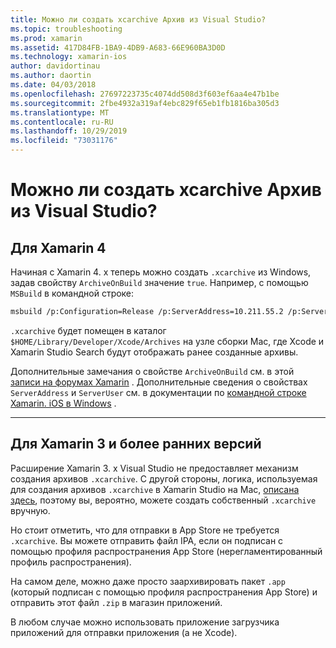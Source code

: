 ```yaml
---
title: Можно ли создать xcarchive Архив из Visual Studio?
ms.topic: troubleshooting
ms.prod: xamarin
ms.assetid: 417D84FB-1BA9-4DB9-A683-66E960BA3D0D
ms.technology: xamarin-ios
author: davidortinau
ms.author: daortin
ms.date: 04/03/2018
ms.openlocfilehash: 27697223735c4074dd508d3f603ef6aa4e47b1be
ms.sourcegitcommit: 2fbe4932a319af4ebc829f65eb1fb1816ba305d3
ms.translationtype: MT
ms.contentlocale: ru-RU
ms.lasthandoff: 10/29/2019
ms.locfileid: "73031176"
---
```

# <a name="is-it-possible-to-create-a-xcarchive-archive-from-visual-studio"></a>Можно ли создать xcarchive Архив из Visual Studio?

## <a name="for-xamarin-4"></a>Для Xamarin 4

Начиная с Xamarin 4. x теперь можно создать `.xcarchive` из Windows, задав свойству `ArchiveOnBuild` значение `true`. Например, с помощью `MSBuild` в командной строке:

```bash
msbuild /p:Configuration=Release /p:ServerAddress=10.211.55.2 /p:ServerUser=xamUser /p:Platform=iPhone /p:ArchiveOnBuild=true /t:"Build" MyProject.csproj
```

`.xcarchive` будет помещен в каталог `$HOME/Library/Developer/Xcode/Archives` на узле сборки Mac, где Xcode и Xamarin Studio Search будут отображать ранее созданные архивы.

Дополнительные замечания о свойстве `ArchiveOnBuild` см. в этой [записи на форумах Xamarin](https://forums.xamarin.com/discussion/comment/156635/#Comment_156635) . Дополнительные сведения о свойствах `ServerAddress` и `ServerUser` см. в документации по [командной строке Xamarin. iOS в Windows](~/ios/get-started/installation/windows/connecting-to-mac/index.md) .

* * *

## <a name="for-xamarin-3-and-earlier"></a>Для Xamarin 3 и более ранних версий

Расширение Xamarin 3. x Visual Studio не предоставляет механизм создания архивов `.xcarchive`. С другой стороны, логика, используемая для создания архивов `.xcarchive` в Xamarin Studio на Mac, [описана здесь](https://bugzilla.xamarin.com/show_bug.cgi?id=35#c5), поэтому вы, вероятно, можете создать собственный `.xcarchive` вручную.

Но стоит отметить, что для отправки в App Store не требуется `.xcarchive`. Вы можете отправить файл IPA, если он подписан с помощью профиля распространения App Store (нерегламентированный профиль распространения).

На самом деле, можно даже просто заархивировать пакет `.app` (который подписан с помощью профиля распространения App Store) и отправить этот файл `.zip` в магазин приложений.

В любом случае можно использовать приложение загрузчика приложений для отправки приложения (а не Xcode).
